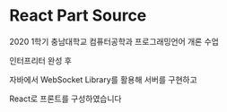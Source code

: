 # React Part Source
2020 1학기 충남대학교 컴퓨터공학과 프로그래밍언어 개론 수업

인터프리터 완성 후 

자바에서 WebSocket Library를 활용해 서버를 구현하고

React로 프론트를 구성하였습니다
